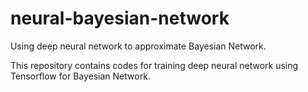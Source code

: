 # neural-bayesian-network
Using deep neural network to approximate Bayesian Network.

This repository contains codes for training deep neural network using Tensorflow for Bayesian Network.
